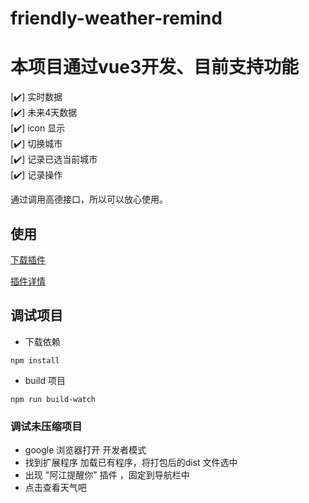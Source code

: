 # friendly-weather-remind

# 本项目通过vue3开发、目前支持功能
[✔️] 实时数据  
[✔️] 未来4天数据  
[✔️] icon 显示  
[✔️] 切换城市  
[✔️] 记录已选当前城市  
[✔️] 记录操作

通过调用高德接口，所以可以放心使用。

## 使用
<a download href='/wushijiang13/friendly-weather-remind/raw/main/outputs/friendly-weather.zip'>下载插件</a>  

<a href='https://chrome.google.com/webstore/detail/%E5%8F%8B%E5%A5%BD%E5%A4%A9%E6%B0%94/kbmnacmdgpfkcdhnfcopcogabhhlhngm?hl=zh-CN'>插件详情</a>

## 调试项目

* 下载依赖
```
npm install
```

* build 项目
```
npm run build-watch
```
### 调试未压缩项目
* google 浏览器打开 开发者模式
* 找到扩展程序 加载已有程序，将打包后的dist 文件选中
* 出现 "阿江提醒你" 插件 ，固定到导航栏中
* 点击查看天气吧



